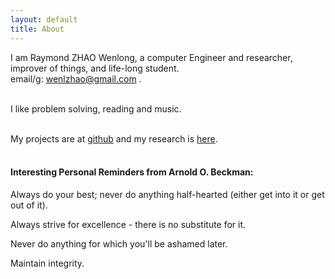 ```yaml
---
layout: default
title: About
---
```

I am Raymond ZHAO Wenlong, a computer Engineer and researcher, improver of things, and life-long student.   
email/g: wenlzhao@gmail.com .   
<br>

I like problem solving, reading and music.  
<br>
  
My projects are at [github](https://github.com/muyun) and my research is [here](http://muyun.github.io/research/).  
<br>

#### Interesting Personal Reminders from Arnold O. Beckman:  
 Always do your best; never do anything half-hearted (either get into it or get out of it).

 Always strive for excellence - there is no substitute for it. 

 Never do anything for which you'll be ashamed later.  

 Maintain integrity.

